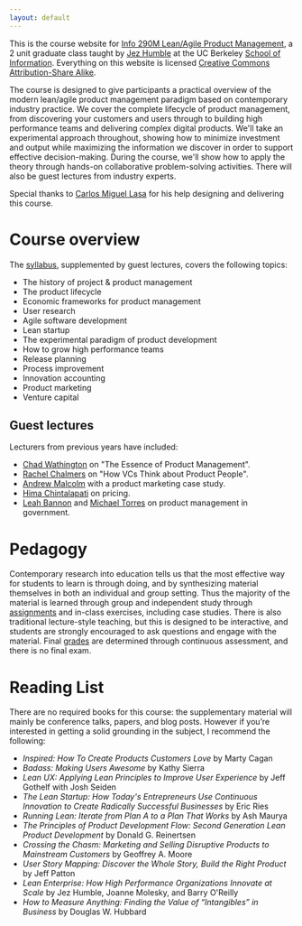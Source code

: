 ```yaml
---
layout: default
---
```


This is the course website for [Info 290M Lean/Agile Product Management](http://www.ischool.berkeley.edu/courses/i290m-lapm), a 2 unit graduate class taught by [Jez Humble](https://continuousdelivery.com/about/talks/) at the UC Berkeley [School of Information](http://www.ischool.berkeley.edu/). Everything on this website is licensed [Creative Commons Attribution-Share Alike](https://creativecommons.org/licenses/by-sa/3.0/us/).

The course is designed to give participants a practical overview of the modern lean/agile product management paradigm based on contemporary industry practice. We cover the complete lifecycle of product management, from discovering your customers and users through to building high performance teams and delivering complex digital products. We'll take an experimental approach throughout, showing how to minimize investment and output while maximizing the information we discover in order to support effective decision-making. During the course, we'll show how to apply the theory through hands-on collaborative problem-solving activities. There will also be guest lectures from industry experts.

Special thanks to [Carlos Miguel Lasa](https://www.linkedin.com/in/cmlasa) for his help designing and delivering this course.

# Course overview

The [syllabus](/syllabus.html), supplemented by guest lectures, covers the following topics:

* The history of project & product management
* The product lifecycle
* Economic frameworks for product management
* User research
* Agile software development
* Lean startup
* The experimental paradigm of product development
* How to grow high performance teams
* Release planning
* Process improvement
* Innovation accounting
* Product marketing
* Venture capital

## Guest lectures

Lecturers from previous years have included:

* [Chad Wathington](https://twitter.com/twchad) on "The Essence of Product Management".
* [Rachel Chalmers](https://twitter.com/rachelchalmers) on "How VCs Think about Product People".
* [Andrew Malcolm](https://www.linkedin.com/in/malcolmandrew) with a product marketing case study.
* [Hima Chintalapati](https://www.linkedin.com/in/hchintalapati) on pricing.
* [Leah Bannon](http://leah.io/) and [Michael Torres](https://www.linkedin.com/in/mtorres253) on product management in government.

# Pedagogy

Contemporary research into education tells us that the most effective way for students to learn is through doing, and by synthesizing material themselves in both an individual and group setting. Thus the majority of the material is learned through group and independent study through [assignments](/assignments.html) and in-class exercises, including case studies. There is also traditional lecture-style teaching, but this is designed to be interactive, and students are strongly encouraged to ask questions and engage with the material. Final [grades](/assignments.html) are determined through continuous assessment, and there is no final exam.

# Reading List

There are no required books for this course: the supplementary material will mainly be conference talks, papers, and blog posts. However if you’re interested in getting a solid grounding in the subject, I recommend the following:

* _Inspired: How To Create Products Customers Love_ by Marty Cagan
* _Badass: Making Users Awesome_ by Kathy Sierra
* _Lean UX: Applying Lean Principles to Improve User Experience_ by Jeff Gothelf with Josh Seiden
* _The Lean Startup: How Today's Entrepreneurs Use Continuous Innovation to Create Radically Successful Businesses_ by Eric Ries
* _Running Lean: Iterate from Plan A to a Plan That Works_ by Ash Maurya
* _The Principles of Product Development Flow: Second Generation Lean Product Development_ by Donald G. Reinertsen
* _Crossing the Chasm: Marketing and Selling Disruptive Products to Mainstream Customers_ by Geoffrey A. Moore
* _User Story Mapping: Discover the Whole Story, Build the Right Product_ by Jeff Patton
* _Lean Enterprise: How High Performance Organizations Innovate at Scale_ by Jez Humble, Joanne Molesky, and Barry O'Reilly
* _How to Measure Anything: Finding the Value of “Intangibles” in Business_ by Douglas W. Hubbard
